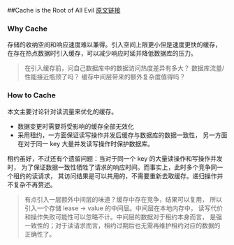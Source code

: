 ##Cache is the Root of All Evil
[原文链接](https://medium.com/box-tech-blog/cache-is-the-root-of-all-evil-e64ebd7cbd3b)

### Why Cache
存储的收纳空间和响应速度难以兼得。引入空间上限更小但是速度更快的缓存，
在存在热点数据时引入缓存，可以减少响应时延并降低数据库的压力。
>在引入缓存前，问自己数据库中的数据访问热度差异有多大？
>数据库流量/性能接近瓶颈了吗？
>缓存中间层带来的额外复杂度值得吗？

### How to Cache
本文主要讨论针对读流量来优化的缓存。

- 数据变更时需要将受影响的缓存全部无效化
- 采用租约，一方面保证读写操作并发后缓存与数据库的数据一致性，
另一方面在对于同一 key 大量并发读写操作时保护数据库。

租约虽好，不过还有个遗留问题：当对于同一个 key 的大量读操作和写操作并发时，
为了保证数据一致性牺牲了请求的响应时间。而事实上，此时多个竞争同一个租约的读请求，
其访问结果是可以共用的，不需要重新去取缓存。递归操作并不复杂不再赘述。
>有点引入一层额外中间层的味道？缓存中存在竞争，结果可以复用，
>所以引入一个存储 lease -> value 的中间层。中间层在本地内存中，
>读写代价和操作失败可能性可以忽略不计。中间层的数据对于租约本身而言，
>是强一致性的；对于读请求而言，租约过期后也无需再维护租约对应的数据的
>正确性了。

